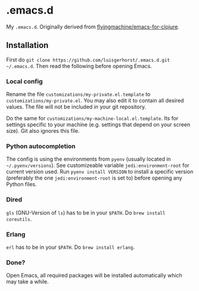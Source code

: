 # .emacs.d

My `.emacs.d`. Originally derived from
[flyingmachine/emacs-for-clojure](https://github.com/flyingmachine/emacs-for-clojure).

## Installation

First do `git clone https://github.com/luisgerhorst/.emacs.d.git
~/.emacs.d`. Then read the following before opening Emacs.

### Local config

Rename the file `customizations/my-private.el.template` to
`customizations/my-private.el`. You may also edit it to contain all
desired values. The file will not be included in your git repository.

Do the same for `customizations/my-machine-local.el.template`. Its for
settings specific to your machine (e.g. settings that depend on your
screen size). Git also ignores this file.

### Python autocompletion

The config is using the environments from `pyenv` (usually located in
`~/.pyenv/versions`). See customizeable variable `jedi:environment-root`
for current version used. Run `pyenv install VERSION` to install a
specific version (preferably the one `jedi:environment-root` is set to)
before opening any Python files.

### Dired

`gls` (GNU-Version of `ls`) has to be in your `$PATH`. Do `brew install coreutils`.

### Erlang

`erl` has to be in your `$PATH`. Do `brew install erlang`.

### Done?

Open Emacs, all required packages will be installed automatically which
may take a while.
